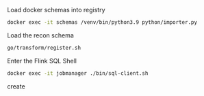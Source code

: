 
Load docker schemas into registry

``` bash
docker exec -it schemas /venv/bin/python3.9 python/importer.py
```

Load the recon schema
```bash
go/transform/register.sh
```

Enter the Flink SQL Shell
```bash
docker exec -it jobmanager ./bin/sql-client.sh
```

create 